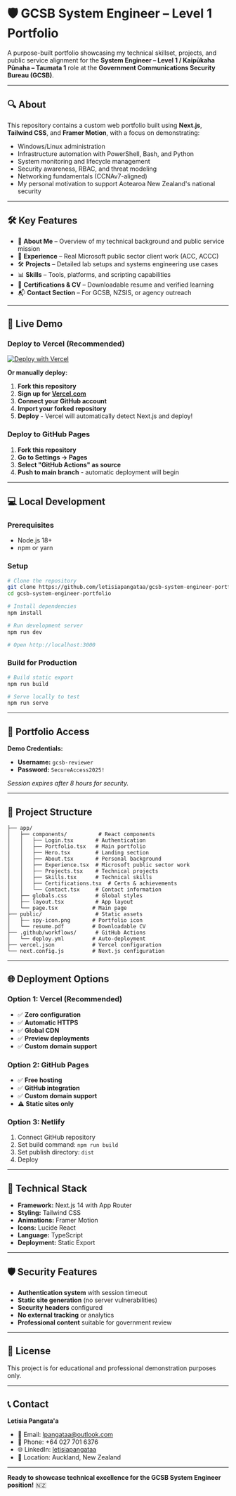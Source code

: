# 🛡️ GCSB System Engineer – Level 1 Portfolio

A purpose-built portfolio showcasing my technical skillset, projects, and public service alignment for the **System Engineer – Level 1 / Kaipūkaha Pūnaha – Taumata 1** role at the **Government Communications Security Bureau (GCSB)**.

---

## 🔍 About

This repository contains a custom web portfolio built using **Next.js**, **Tailwind CSS**, and **Framer Motion**, with a focus on demonstrating:

* Windows/Linux administration
* Infrastructure automation with PowerShell, Bash, and Python
* System monitoring and lifecycle management
* Security awareness, RBAC, and threat modeling
* Networking fundamentals (CCNAv7-aligned)
* My personal motivation to support Aotearoa New Zealand's national security

---

## 🛠️ Key Features

* 📖 **About Me** – Overview of my technical background and public service mission
* 💼 **Experience** – Real Microsoft public sector client work (ACC, ACCC)
* 🛠️ **Projects** – Detailed lab setups and systems engineering use cases
* 📊 **Skills** – Tools, platforms, and scripting capabilities
* 📎 **Certifications & CV** – Downloadable resume and verified learning
* 📬 **Contact Section** – For GCSB, NZSIS, or agency outreach

---

## 🚀 Live Demo

### Deploy to Vercel (Recommended)

[![Deploy with Vercel](https://vercel.com/button)](https://vercel.com/new/clone?repository-url=https://github.com/letisiapangataa/gcsb-system-engineer-portfolio)

**Or manually deploy:**

1. **Fork this repository**
2. **Sign up for [Vercel.com](https://vercel.com)**
3. **Connect your GitHub account**
4. **Import your forked repository**
5. **Deploy** - Vercel will automatically detect Next.js and deploy!

### Deploy to GitHub Pages

1. **Fork this repository**
2. **Go to Settings → Pages**
3. **Select "GitHub Actions" as source**
4. **Push to main branch** - automatic deployment will begin

---

## 💻 Local Development

### Prerequisites
- Node.js 18+ 
- npm or yarn

### Setup
```bash
# Clone the repository
git clone https://github.com/letisiapangataa/gcsb-system-engineer-portfolio.git
cd gcsb-system-engineer-portfolio

# Install dependencies
npm install

# Run development server
npm run dev

# Open http://localhost:3000
```

### Build for Production
```bash
# Build static export
npm run build

# Serve locally to test
npm run serve
```

---

## 🔐 Portfolio Access

**Demo Credentials:**
- **Username:** `gcsb-reviewer`
- **Password:** `SecureAccess2025!`

*Session expires after 8 hours for security.*

---

## 📁 Project Structure

```
├── app/
│   ├── components/          # React components
│   │   ├── Login.tsx       # Authentication
│   │   ├── Portfolio.tsx   # Main portfolio
│   │   ├── Hero.tsx        # Landing section
│   │   ├── About.tsx       # Personal background
│   │   ├── Experience.tsx  # Microsoft public sector work
│   │   ├── Projects.tsx    # Technical projects
│   │   ├── Skills.tsx      # Technical skills
│   │   ├── Certifications.tsx  # Certs & achievements
│   │   └── Contact.tsx     # Contact information
│   ├── globals.css         # Global styles
│   ├── layout.tsx          # App layout
│   └── page.tsx           # Main page
├── public/                 # Static assets
│   ├── spy-icon.png       # Portfolio icon
│   └── resume.pdf         # Downloadable CV
├── .github/workflows/      # GitHub Actions
│   └── deploy.yml         # Auto-deployment
├── vercel.json            # Vercel configuration
└── next.config.js         # Next.js configuration
```

---

## 🌐 Deployment Options

### Option 1: Vercel (Recommended)
- ✅ **Zero configuration**
- ✅ **Automatic HTTPS**
- ✅ **Global CDN**
- ✅ **Preview deployments**
- ✅ **Custom domain support**

### Option 2: GitHub Pages
- ✅ **Free hosting**
- ✅ **GitHub integration**
- ✅ **Custom domain support**
- ⚠️ **Static sites only**

### Option 3: Netlify
1. Connect GitHub repository
2. Set build command: `npm run build`
3. Set publish directory: `dist`
4. Deploy

---

## 🔧 Technical Stack

- **Framework:** Next.js 14 with App Router
- **Styling:** Tailwind CSS
- **Animations:** Framer Motion  
- **Icons:** Lucide React
- **Language:** TypeScript
- **Deployment:** Static Export

---

## 🛡️ Security Features

- **Authentication system** with session timeout
- **Static site generation** (no server vulnerabilities)
- **Security headers** configured
- **No external tracking** or analytics
- **Professional content** suitable for government review

---

## 📄 License

This project is for educational and professional demonstration purposes only.

---

## 📞 Contact

**Letisia Pangata'a**
- 📧 Email: lpangataa@outlook.com
- 📱 Phone: +64 027 701 6376
- 🌐 LinkedIn: [letisiapangataa](https://www.linkedin.com/in/letisiapangataa/)
- 📍 Location: Auckland, New Zealand

---

**Ready to showcase technical excellence for the GCSB System Engineer position!** 🇳🇿
